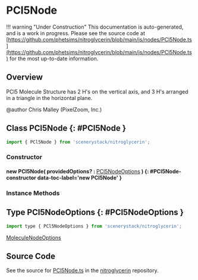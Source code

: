 # PCl5Node

!!! warning "Under Construction"
    This documentation is auto-generated, and is a work in progress. Please see the source code at
    [https://github.com/phetsims/nitroglycerin/blob/main/js/nodes/PCl5Node.ts](https://github.com/phetsims/nitroglycerin/blob/main/js/nodes/PCl5Node.ts) for the most up-to-date information.

## Overview

PCl5 Molecule
Structure has 2 H's on the vertical axis, and 3 H's arranged in a triangle in the horizontal plane.

@author Chris Malley (PixelZoom, Inc.)

## Class PCl5Node {: #PCl5Node }


```js
import { PCl5Node } from 'scenerystack/nitroglycerin';
```
### Constructor

#### new PCl5Node( providedOptions? : <span style="font-weight: 400;">[PCl5NodeOptions](../nitroglycerin/PCl5Node.md#PCl5NodeOptions)</span> ) {: #PCl5Node-constructor data-toc-label='new PCl5Node' }

### Instance Methods





## Type PCl5NodeOptions {: #PCl5NodeOptions }


```js
import type { PCl5NodeOptions } from 'scenerystack/nitroglycerin';
```


[MoleculeNodeOptions](../nitroglycerin/MoleculeNode.md#MoleculeNodeOptions)



## Source Code

See the source for [PCl5Node.ts](https://github.com/phetsims/nitroglycerin/blob/main/js/nodes/PCl5Node.ts) in the [nitroglycerin](https://github.com/phetsims/nitroglycerin) repository.
